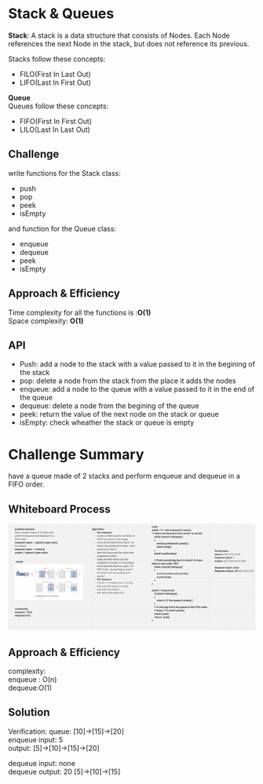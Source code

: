 # Stack & Queues

**Stack**: A stack is a data structure that consists of Nodes. Each Node references the next Node in the stack, but does not reference its previous.

Stacks follow these concepts:

- FILO(First In Last Out)
- LIFO(Last In First Out)

**Queue**  
Queues follow these concepts:

- FIFO(First In First Out)
- LILO(Last In Last Out)

## Challenge
<!-- Description of the challenge -->
write functions for the Stack class:  
- push
- pop
- peek
- isEmpty  

and function for the Queue class:  

- enqueue
- dequeue
- peek
- isEmpty

## Approach & Efficiency
Time complexity for all the functions is :**O(1)**  
Space complexity: **O(1)**
## API

- Push: add a node to the stack with a value passed to it in the begining of the stack
- pop: delete a node from the stack from the place it adds the nodes
- enqueue: add a node to the queue with a value passed to it in the end of the queue
- dequeue: delete a node from the begining of the queue 
- peek: return the value of the next node on the stack or queue
- isEmpty: check wheather the stack or queue is empty

# Challenge Summary
have a queue made of 2 stacks and perform enqueue and dequeue in a FIFO order.

## Whiteboard Process

![whiteboard](stackQueuePseudo.png)

## Approach & Efficiency
complexity:  
enqueue : O(n)  
dequeue:O(1)  

## Solution
Verification:
queue: [10]->[15]->[20]  
enqueue input: 5  
output: [5]->[10]->[15]->[20]  

dequeue input: none   
dequeue output: 20 [5]->[10]->[15]  

